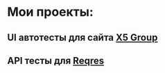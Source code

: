 # Мои проекты: 

## UI автотесты для сайта <a target="_blank" href="https://github.com/tersept/X5Group-e2e-tests">X5 Group</a>

## API тесты для  <a target="_blank" href="https://github.com/tersept/api_tests.git">Reqres</a>

